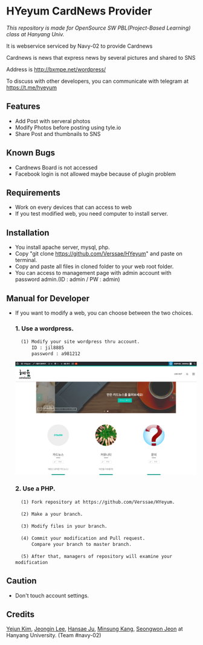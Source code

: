 # HYeyum CardNews Provider
*This repository is made for OpenSource SW PBL(Project-Based Learning) class at Hanyang Univ.*

It is webservice serviced by Navy-02 to provide Cardnews

Cardnews is news that express news by several pictures and shared to SNS

Address is http://bxmpe.net/wordpress/

To discuss with other developers, you can communicate with telegram at https://t.me/hyeyum


## Features

* Add Post with serveral photos
* Modify Photos before posting using tyle.io
* Share Post and thumbnails to SNS



## Known Bugs

* Cardnews Board is not accessed
* Facebook login is not allowed maybe because of plugin problem




## Requirements

* Work on every devices that can access to web
* If you test modified web, you need computer to install server.



## Installation
* You install apache server, mysql, php.
* Copy "git clone https://github.com/Verssae/HYeyum" and paste on terminal.
* Copy and paste all files in cloned folder to your web root folder.
* You can access to management page with admin account with password admin.(ID : admin / PW : admin)


## Manual for Developer
* If you want to modify a web, you can choose between the two choices.
	### 1. Use a wordpress.
		(1) Modify your site wordpress thru account.
			ID : jil8885
			password : a981212
	<img src = "https://github.com/Verssae/HYeyum/blob/master/image/wordpress-1.png">
		
	### 2. Use a PHP.
		(1) Fork repository at https://github.com/Verssae/HYeyum.

		(2) Make a your branch.

		(3) Modify files in your branch.

		(4) Commit your modification and Pull request.
		    Compare your branch to master branch.

		(5) After that, managers of repository will examine your modification

## Caution
* Don't touch account settings.

## Credits

[Yejun Kim](https://github.com/kyj0701), [Jeongin Lee](https://github.com/jil8885), [Hansae Ju](https://github.com/Verssae), [Minsung Kang](https://github.com/TigerP-MS), [Seongwon Jeon](https://github.com/saecom0601) at Hanyang University. (Team #navy-02)

